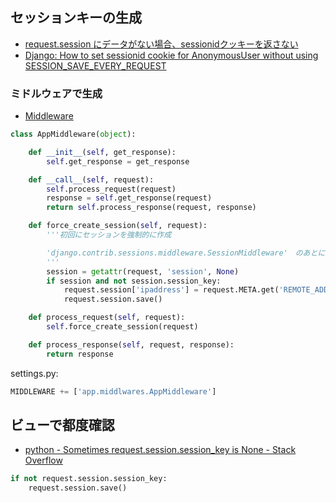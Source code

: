 ## セッションキーの生成

- [request.session にデータがない場合、sessionidクッキーを返さない](https://github.com/hdknr/annotated-django/commit/a7c60d43e241a043527f7f0aa74c91dd05134b9f)
- [Django: How to set sessionid cookie for AnonymousUser without using SESSION_SAVE_EVERY_REQUEST](https://stackoverflow.com/questions/14949783/django-how-to-set-sessionid-cookie-for-anonymoususer-without-using-session-save)


### ミドルウェアで生成

- [Middleware](https://docs.djangoproject.com/en/2.0/topics/http/middleware/)

~~~py
class AppMiddleware(object):

    def __init__(self, get_response):
        self.get_response = get_response

    def __call__(self, request):
        self.process_request(request)
        response = self.get_response(request)
        return self.process_response(request, response)

    def force_create_session(self, request):
        '''初回にセッションを強制的に作成

        'django.contrib.sessions.middleware.SessionMiddleware'　のあとに置くこと
        '''
        session = getattr(request, 'session', None)
        if session and not session.session_key:
            request.session['ipaddress'] = request.META.get('REMOTE_ADDR')
            request.session.save()

    def process_request(self, request):
        self.force_create_session(request)

    def process_response(self, request, response):
        return response
~~~

settings.py:

~~~py
MIDDLEWARE += ['app.middlwares.AppMiddleware']
~~~

## ビューで都度確認

- [python - Sometimes request.session.session_key is None - Stack Overflow](https://stackoverflow.com/questions/39181655/sometimes-request-session-session-key-is-none)

~~~py
if not request.session.session_key:
    request.session.save()
~~~

